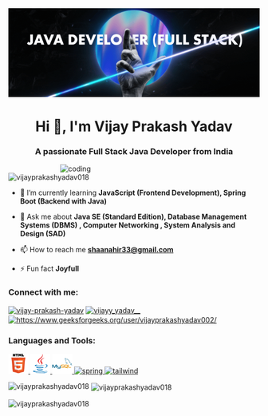 <div align="center">
<img src="https://github.com/vijayprakashyadav018/vijayprakashyadav018/blob/main/standard%20(3).gif" alt="MasterHead">
</div> 
<h1 align="center">Hi 👋, I'm Vijay Prakash Yadav</h1>
<h3 align="center">A passionate Full Stack Java Developer
 from India  </h3>
<img align="right" alt="coding" width="400" src="https://media1.giphy.com/media/v1.Y2lkPTc5MGI3NjExMXZ2a3RoMTRsNjNuZWJtNTRxdzZ3amJzaTV3aDg4YnJmaTUwaHUwbiZlcD12MV9pbnRlcm5hbF9naWZfYnlfaWQmY3Q9cw/H7f5ZGjvKXBaLbBigO/giphy.gif">


<p align="left"> <img src="https://komarev.com/ghpvc/?username=vijayprakashyadav018&label=Profile%20views&color=0e75b6&style=flat" alt="vijayprakashyadav018" /> </p>

- 🌱 I’m currently learning **JavaScript (Frontend Development), Spring Boot (Backend with Java)**

- 💬 Ask me about **Java SE (Standard Edition), Database Management Systems (DBMS) , Computer Networking , System Analysis and Design (SAD)**

- 📫 How to reach me **shaanahir33@gmail.com**

- ⚡ Fun fact **Joyfull**

<h3 align="left">Connect with me:</h3>
<p align="left">
<a href="https://linkedin.com/in/vijay-prakash-yadav" target="blank"><img align="center" src="https://raw.githubusercontent.com/rahuldkjain/github-profile-readme-generator/master/src/images/icons/Social/linked-in-alt.svg" alt="vijay-prakash-yadav" height="30" width="40" /></a>
<a href="https://instagram.com/vijayy_yadav__" target="blank"><img align="center" src="https://raw.githubusercontent.com/rahuldkjain/github-profile-readme-generator/master/src/images/icons/Social/instagram.svg" alt="vijayy_yadav__" height="30" width="40" /></a>
<a href="https://auth.geeksforgeeks.org/user/vijayprakashyadav002/" target="blank"><img align="center" src="https://raw.githubusercontent.com/rahuldkjain/github-profile-readme-generator/master/src/images/icons/Social/geeks-for-geeks.svg" alt="https://www.geeksforgeeks.org/user/vijayprakashyadav002/" height="30" width="40" /></a>
</p>

<h3 align="left">Languages and Tools:</h3>
<p align="left"> <a href="https://www.w3.org/html/" target="_blank" rel="noreferrer"> <img src="https://raw.githubusercontent.com/devicons/devicon/master/icons/html5/html5-original-wordmark.svg" alt="html5" width="40" height="40"/> </a> <a href="https://www.java.com" target="_blank" rel="noreferrer"> <img src="https://raw.githubusercontent.com/devicons/devicon/master/icons/java/java-original.svg" alt="java" width="40" height="40"/> </a> <a href="https://www.mysql.com/" target="_blank" rel="noreferrer"> <img src="https://raw.githubusercontent.com/devicons/devicon/master/icons/mysql/mysql-original-wordmark.svg" alt="mysql" width="40" height="40"/> </a> <a href="https://spring.io/" target="_blank" rel="noreferrer"> <img src="https://www.vectorlogo.zone/logos/springio/springio-icon.svg" alt="spring" width="40" height="40"/> </a> <a href="https://tailwindcss.com/" target="_blank" rel="noreferrer"> <img src="https://www.vectorlogo.zone/logos/tailwindcss/tailwindcss-icon.svg" alt="tailwind" width="40" height="40"/> </a> </p>

<p><img align="left" src="https://github-readme-stats.vercel.app/api/top-langs?username=vijayprakashyadav018&show_icons=true&locale=en&layout=compact" alt="vijayprakashyadav018" /></p>

<p>&nbsp;<img align="center" src="https://github-readme-stats.vercel.app/api?username=vijayprakashyadav018&show_icons=true&locale=en" alt="vijayprakashyadav018" /></p>

<p><img align="center" src="https://github-readme-streak-stats.herokuapp.com/?user=vijayprakashyadav018&" alt="vijayprakashyadav018" /></p>

